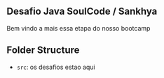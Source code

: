 ## Desafio Java SoulCode / Sankhya

Bem vindo a mais essa etapa do nosso bootcamp

## Folder Structure

- `src`: os desafios estao aqui


